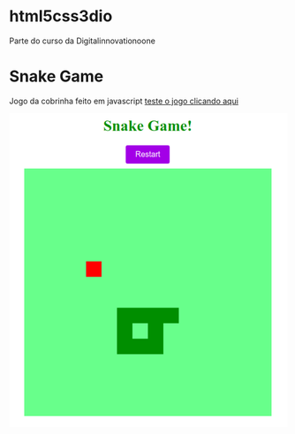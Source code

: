 # html5css3dio
Parte do curso da Digitalinnovationoone

# Snake Game

Jogo da cobrinha feito em javascript
[teste o jogo clicando aqui](https://andresds.github.io/html5css3dio/)

![alt text](https://github.com/AndreSDS/html5css3dio/blob/master/print.png?raw=true)
